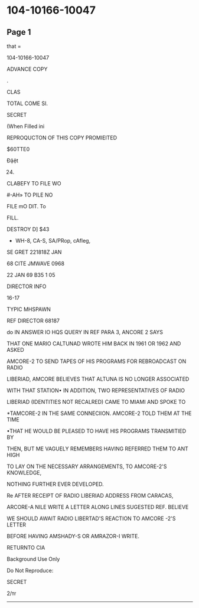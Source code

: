# 104-10166-10047

## Page 1

that =

104-10166-10047

ADVANCE COPY

.

CLAS

TOTAL COME SI.

SECRET

(When Filled ini

REPROQUCTON OF THIS COPY PROMIEITED

$60TTE0

Đặệt

24.

CLABEFY TO FILE WO

#-AH» TO PILE NO

FILE mO DIT. To

FILL.

DESTROY D] $43

- WH-8, CA-S, SA/PRop, cAfleg,

SE GRET 221818Z JAN

68 CITE JMWAVE 0968

22 JAN 69 B35 1 05

DIRECTOR INFO

16-17

TYPIC MHSPAWN

REF DIRECTOR 68187

do IN ANSWER IO HQS QUERY IN REF PARA 3, ANCORE 2 SAYS

THAT ONE MARIO CALTUNAD WROTE HIM BACK IN 1961 OR 1962 AND ASKED

AMCORE-2 TO SEND TAPES OF HIS PROGRAMS FOR REBROADCAST ON RADIO

LIBERIAD, AMCORE BELIEVES THAT ALTUNA IS NO LONGER ASSOCIATED

WITH THAT STATION• IN ADDITION, TWO REPRESENTATIVES OF RADIO

LIBERIAD (IDENTITIES NOT RECALRED) CAME TO MIAMI AND SPOKE TO

*TAMCORE-2 IN THE SAME CONNECIION. AMCORE-2 TOLD THEM AT THE TIME

•THAT HE WOULD BE PLEASED TO HAVE HIS PROGRAMS TRANSMITIED BY

THEN, BUT ME VAGUELY REMEMBERS HAVING REFERRED THEM TO ANT HIGH

TO LAY ON THE NECESSARY ARRANGEMENTS, TO AMCORE-2'S KNOWLEDGE,

NOTHING FURTHER EVER DEVELOPED.

Re AFTER RECEIPT OF RADIO LIBERIAD ADDRESS FROM CARACAS,

ARCORE-A NILE WRITE A LETTER ALONG LINES SUGESTED REF. BELIEVE

WE SHOULD AWAIT RADIO LIBERTAD'S REACTION TO AMCORE -2'S LETTER

BEFORE HAVING AMSHADY-S OR AMRAZOR-I WRITE.

RETURNTO CIA

Background Use Only

Do Not Reproduce:

SECRET

2/тr

---

